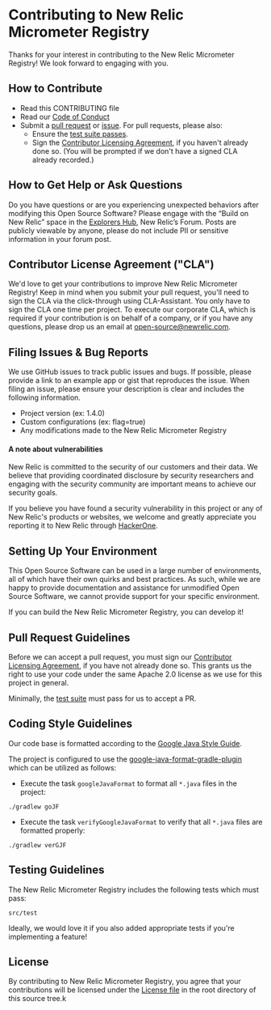 # Contributing to New Relic Micrometer Registry
Thanks for your interest in contributing to the New Relic Micrometer Registry! We look forward to engaging with you.

## How to Contribute
* Read this CONTRIBUTING file
* Read our [Code of Conduct](https://github.com/newrelic/.github/blob/main/CODE_OF_CONDUCT.md)
* Submit a [pull request](#pull-request-guidelines) or [issue](#filing-issues--bug-reports). For pull requests, please also:
    * Ensure the [test suite passes](#testing-guidelines).
    * Sign the [Contributor Licensing Agreement](#contributor-license-agreement-cla), if you haven't already done so. (You will be prompted if we don't have a signed CLA already recorded.)
    
## How to Get Help or Ask Questions
Do you have questions or are you experiencing unexpected behaviors after modifying this Open Source Software? Please engage with the “Build on New Relic” space in the [Explorers Hub](https://discuss.newrelic.com/c/build-on-new-relic/Open-Source-Agents-SDKs), New Relic’s Forum. Posts are publicly viewable by anyone, please do not include PII or sensitive information in your forum post.

## Contributor License Agreement ("CLA")
We'd love to get your contributions to improve New Relic Micrometer Registry! Keep in mind when you submit your pull request, you'll need to sign the CLA via the click-through using CLA-Assistant. You only have to sign the CLA one time per project.
To execute our corporate CLA, which is required if your contribution is on behalf of a company, or if you have any questions, please drop us an email at open-source@newrelic.com. 

## Filing Issues & Bug Reports
We use GitHub issues to track public issues and bugs. If possible, please provide a link to an example app or gist that reproduces the issue. When filing an issue, please ensure your description is clear and includes the following information.
* Project version (ex: 1.4.0)
* Custom configurations (ex: flag=true)
* Any modifications made to the New Relic Micrometer Registry

#### A note about vulnerabilities  
New Relic is committed to the security of our customers and their data. We believe that providing coordinated disclosure by security researchers and engaging with the security community are important means to achieve our security goals.

If you believe you have found a security vulnerability in this project or any of New Relic's products or websites, we welcome and greatly appreciate you reporting it to New Relic through [HackerOne](https://hackerone.com/newrelic).

## Setting Up Your Environment
This Open Source Software can be used in a large number of environments, all of which have their own quirks and best practices. As such, while we are happy to provide documentation and assistance for unmodified Open Source Software, we cannot provide support for your specific environment.

If you can build the New Relic Micrometer Registry, you can develop it!

## Pull Request Guidelines
Before we can accept a pull request, you must sign our [Contributor Licensing Agreement](#contributor-license-agreement-cla), if you have not already done so. This grants us the right to use your code under the same Apache 2.0 license as we use for this project in general.

Minimally, the [test suite](#testing-guidelines) must pass for us to accept a PR.

## Coding Style Guidelines
Our code base is formatted according to the [Google Java Style Guide](https://google.github.io/styleguide/javaguide.html).

The project is configured to use the [google-java-format-gradle-plugin](https://github.com/sherter/google-java-format-gradle-plugin) which can be utilized as follows:  

* Execute the task `googleJavaFormat` to format all `*.java` files in the project:

`./gradlew goJF`

* Execute the task `verifyGoogleJavaFormat` to verify that all `*.java` files are formatted properly:

`./gradlew verGJF`

## Testing Guidelines
The New Relic Micrometer Registry includes the following tests which must pass:

`src/test`

Ideally, we would love it if you also added appropriate tests if you're implementing a feature!

## License
By contributing to New Relic Micrometer Registry, you agree that your contributions will be licensed under the [License file](LICENSE.md) in the root directory of this source tree.k